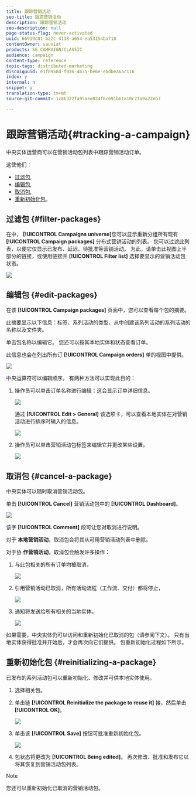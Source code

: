 ```yaml
---
title: 跟踪营销活动
seo-title: 跟踪营销活动
description: 跟踪营销活动
seo-description: null
page-status-flag: never-activated
uuid: 66919c81-b22c-4138-a654-ea53154ba718
contentOwner: sauviat
products: SG_CAMPAIGN/CLASSIC
audience: campaign
content-type: reference
topic-tags: distributed-marketing
discoiquuid: e1f8958d-f036-4635-be6e-ebdbea6ac116
index: y
internal: n
snippet: y
translation-type: tm+mt
source-git-commit: 1c86322fa95aee024f6c691b61a10c21a9a22eb7

---
```



# 跟踪营销活动{#tracking-a-campaign}

中央实体运营商可以在营销活动包列表中跟踪营销活动订单。

这使他们：

* [过滤包](#filter-packages),
* [编辑包](#edit-packages),
* [取消包](#cancel-a-package),
* [重新初始化包](#reinitializing-a-package)。

## 过滤包 {#filter-packages}

在中， **[!UICONTROL Campaigns universe]**&#x200B;您可以显示重新分组所有现有 **[!UICONTROL Campaign packages]** 分布式营销活动的列表。 您可以过滤此列表，以便它仅显示已发布、延迟、待批准等营销活动。 为此，请单击此视图上半部分的链接，或使用链接并 **[!UICONTROL Filter list]** 选择要显示的营销活动包状态。

![](assets/mkg_dist_catalog_filter.png)

## 编辑包 {#edit-packages}

在该 **[!UICONTROL Campaign packages]** 页面中，您可以查看每个包的摘要。

此摘要显示以下信息：标签、系列活动的类型、从中创建该系列活动的系列活动的名称以及文件夹。

单击包名称以编辑它。 您还可以按其本地实体和状态查看订单。

此信息也会在列出所有订 **[!UICONTROL Campaign orders]** 单的视图中提供。

![](assets/mkg_dist_catalog_op_command_details.png)

中央运算符可以编辑顺序。 有两种方法可以实现此目的：

1. 操作员可以单击订单名称进行编辑：这会显示订单详细信息。

   ![](assets/mkg_dist_catalog_op_command_edit1.png)

   通过 **[!UICONTROL Edit > General]** 该选项卡，可以查看本地实体在对营销活动进行排序时输入的信息。

   ![](assets/mkg_dist_catalog_op_command_edit1a.png)

1. 操作员可以单击营销活动包标签来编辑它并更改某些设置。

   ![](assets/mkg_dist_catalog_op_command_edit2.png)

## 取消包 {#cancel-a-package}

中央实体可以随时取消营销活动包。

单击 **[!UICONTROL Cancel]** 营销活动包中的 **[!UICONTROL Dashboard]**。

![](assets/mkg_dist_cancel_op_from_dashboard.png)

该字 **[!UICONTROL Comment]** 段可让您对取消进行说明。

对于 **本地营销活动**，取消包会将其从可用营销活动列表中删除。

对于协 **作营销活动**，取消包会触发许多操作：

1. 与此包相关的所有订单均被取消，

   ![](assets/mkg_dist_mutual_op_cancelled.png)

1. 引用营销活动已取消，所有活动流程（工作流、交付）都将停止，

   ![](assets/mkg_dist_mutual_op_cancelled1.png)

1. 通知将发送给所有相关的当地实体。

   ![](assets/mkg_dist_mutual_op_cancelled2.png)

如果需要，中央实体仍可以访问和重新初始化已取消的包（请参阅下文）。 只有当地实体获得批准并开始后，才会再次向它们提供。 包重新初始化过程如下所示。

## 重新初始化包 {#reinitializing-a-package}

已发布的系列活动包可以重新初始化、修改并可供本地实体使用。

1. 选择相关包。
1. 单击链 **[!UICONTROL Reinitialize the package to reuse it]** 接，然后单击 **[!UICONTROL OK]**。

   ![](assets/mkg_dist_mutual_op_reinit.png)

1. 单击该 **[!UICONTROL Save]** 按钮可批准重新初始化包。

   ![](assets/mkg_dist_mutual_op_reinit2.png)

1. 包状态将更改为 **[!UICONTROL Being edited]**。 再次修改、批准和发布它以将其恢复到营销活动包列表。

>[!NOTE]
>
>您还可以重新初始化已取消的营销活动包。

